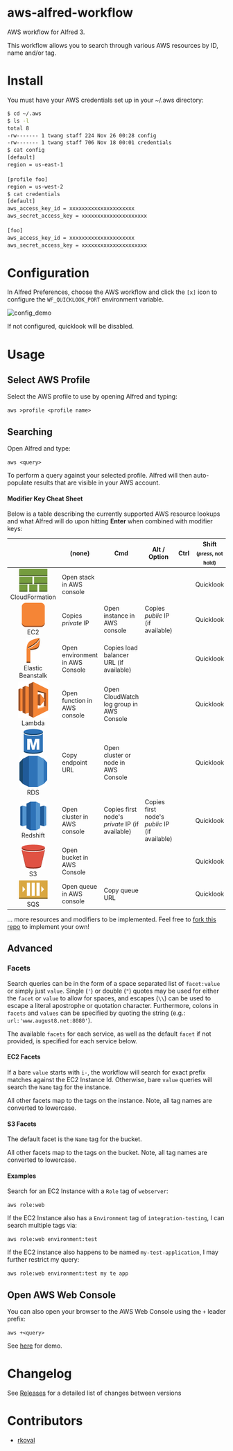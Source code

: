 aws-alfred-workflow
===================

AWS workflow for Alfred 3.

This workflow allows you to search through various AWS resources by ID, name and/or tag.

Install
=======

You must have your AWS credentials set up in your ~/.aws directory:

```bash
$ cd ~/.aws
$ ls -l
total 8
-rw------- 1 twang staff 224 Nov 26 00:28 config
-rw------- 1 twang staff 706 Nov 18 00:01 credentials
$ cat config
[default]
region = us-east-1

[profile foo]
region = us-west-2
$ cat credentials
[default]
aws_access_key_id = xxxxxxxxxxxxxxxxxxxxx
aws_secret_access_key = xxxxxxxxxxxxxxxxxxxxx

[foo]
aws_access_key_id = xxxxxxxxxxxxxxxxxxxxx
aws_secret_access_key = xxxxxxxxxxxxxxxxxxxxx
```

Configuration
=============
In Alfred Preferences, choose the AWS workflow and click the `[x]` icon to
configure the `WF_QUICKLOOK_PORT` environment variable.

![config_demo](https://raw.githubusercontent.com/twang817/aws-alfred-workflow/master/docs/config_env.png)

If not configured, quicklook will be disabled.

Usage
=====

Select AWS Profile
------------------
Select the AWS profile to use by opening Alfred and typing:

`aws >profile <profile name>`


## Searching
Open Alfred and type:

`aws <query>`

To perform a query against your selected profile. Alfred will then auto-populate results that are visible in your AWS account.


#### Modifier Key Cheat Sheet
Below is a table describing the currently supported AWS resource lookups and what Alfred will do upon hitting **Enter** when combined with modifier keys:

|                                                             | (none)                          | Cmd                                             | Alt / Option                                   | Ctrl | Shift <sub>(_press_, not hold)</sub> |
| :---:                                                       | ---                             | ---                                             | ---                                            | ---  | ---                                  |
| ![](icons/cfn_stack.png)CloudFormation                      | Open stack in AWS console       |                                                 |                                                |      | Quicklook                            |
| ![](icons/ec2_instance.png)<br/>EC2                         | Copies _private_ IP             | Open instance in AWS console                    | Copies _public_ IP (if available)              |      | Quicklook                            |
| ![](icons/eb_environment.png)<br/>Elastic Beanstalk         | Open environment in AWS Console | Copies load balancer URL (if available)         |                                                |      | Quicklook                            |
| ![](icons/services/lambda.png)<br/>Lambda                   | Open function in AWS console    | Open CloudWatch log group in AWS Console        |                                                |      | Quicklook                            |
| ![](icons/db_instance.png)![](icons/db_cluster.png)<br/>RDS | Copy endpoint URL               | Open cluster or node in AWS Console             |                                                |      | Quicklook                            |
| ![](icons/services/redshift.png)<br/>Redshift               | Open cluster in AWS console     | Copies first node's _private_ IP (if available) | Copies first node's _public_ IP (if available) |      | Quicklook                            |
| ![](icons/s3_bucket.png)<br/>S3                             | Open bucket in AWS Console      |                                                 |                                                |      | Quicklook                            |
| ![](icons/sqs_queue.png)<br/>SQS                            | Open queue in AWS console       | Copy queue URL                                  |                                                |      | Quicklook                            |

... more resources and modifiers to be implemented. Feel free to [fork this repo](#fork-destination-box) to implement your own!


## Advanced
### Facets

Search queries can be in the form of a space separated list of `facet:value` or
simply just `value`.  Single (`'`) or double (`"`) quotes may be used for either
the `facet` or `value` to allow for spaces,  and escapes (`\\`) can be used to
escape a literal apostrophe or quotation character.  Furthermore, colons in
`facets` and `values` can be specified by quoting the string (e.g.:
`url:'www.august8.net:8080'`).

The available `facets` for each service, as well as the default `facet` if not provided, is specified for each service below.

#### EC2 Facets

If a bare `value` starts with `i-`, the workflow will search for exact prefix matches against the EC2 Instance Id.  Otherwise, bare `value` queries will search the `Name` tag for the instance.

All other facets map to the tags on the instance.  Note, all tag names are
converted to lowercase.

#### S3 Facets

The default facet is the `Name` tag for the bucket.

All other facets map to the tags on the bucket.  Note, all tag names are converted to lowercase.

#### Examples

Search for an EC2 Instance with a `Role` tag of `webserver`:

`aws role:web`

If the EC2 Instance also has a `Environment` tag of `integration-testing`,
I can search multiple tags via:

`aws role:web environment:test`

If the EC2 instance also happens to be named `my-test-application`, I may
further restrict my query:

`aws role:web environment:test my te app`

Open AWS Web Console
--------------------
You can also open your browser to the AWS Web Console using the `+` leader
prefix:

`aws +<query>`

See [here](https://github.com/rkoval/alfred-aws-console-services-workflow) for demo.

Changelog
=========
See [Releases](https://github.com/twang817/aws-alfred-workflow/releases) for a detailed list of changes between versions

Contributors
============
* [rkoval](https://github.com/rkoval)
